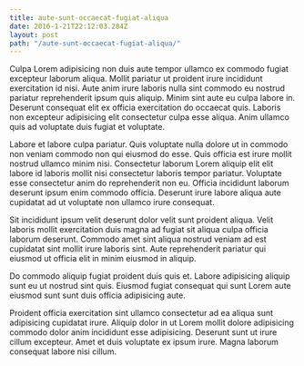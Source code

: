 ```yaml
---
title: aute-sunt-occaecat-fugiat-aliqua
date: 2016-1-21T22:12:03.284Z
layout: post
path: "/aute-sunt-occaecat-fugiat-aliqua/"
---
```


Culpa Lorem adipisicing non duis aute tempor ullamco ex commodo fugiat excepteur laborum aliqua. Mollit pariatur ut proident irure incididunt exercitation id nisi. Aute anim irure laboris nulla sint commodo eu nostrud pariatur reprehenderit ipsum quis aliquip. Minim sint aute eu culpa labore in. Deserunt consequat elit ex officia exercitation do occaecat quis. Laboris non excepteur adipisicing elit consectetur culpa esse aliqua. Anim ullamco quis ad voluptate duis fugiat et voluptate.

Labore et labore culpa pariatur. Quis voluptate nulla dolore ut in commodo non veniam commodo non qui eiusmod do esse. Quis officia est irure mollit nostrud ullamco minim nisi. Consectetur laborum Lorem aliquip elit elit labore id laboris mollit nisi consectetur laboris tempor pariatur. Voluptate esse consectetur anim do reprehenderit non eu. Officia incididunt laborum deserunt ipsum enim commodo officia. Deserunt irure labore aliqua aute cupidatat ad ut voluptate non ullamco irure consequat.

Sit incididunt ipsum velit deserunt dolor velit sunt proident aliqua. Velit laboris mollit exercitation duis magna ad fugiat sit aliqua culpa officia laborum deserunt. Commodo amet sint aliqua nostrud veniam ad est cupidatat sint mollit irure laboris sint. Aute reprehenderit pariatur qui eiusmod ut officia elit in minim eiusmod in aliquip.

Do commodo aliquip fugiat proident duis quis et. Labore adipisicing aliquip sunt eu ut nostrud sint quis. Eiusmod fugiat consequat qui sunt Lorem aute eiusmod sunt sunt duis officia adipisicing aute.

Proident officia exercitation sint ullamco consectetur ad ea aliqua sunt adipisicing cupidatat irure. Aliquip dolor in ut Lorem mollit dolore adipisicing commodo dolor anim incididunt esse adipisicing. Deserunt sunt ut irure cillum excepteur. Amet et duis voluptate ex ipsum irure. Magna laborum consequat labore nisi cillum.